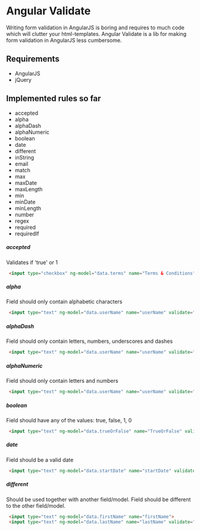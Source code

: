 Angular Validate
============

Writing form validation in AngularJS is boring and requires to much code which will clutter your html-templates.
Angular Validate is a lib for making form validation in AngularJS less cumbersome.

Requirements
--------
* AngularJS
* jQuery

Implemented rules so far
-------
* accepted
* alpha
* alphaDash
* alphaNumeric
* boolean
* date
* different
* inString
* email
* match
* max
* maxDate
* maxLength
* min
* minDate
* minLength
* number
* regex
* required
* requiredIf

##### accepted
Validates if 'true' or 1
```html
 <input type="checkbox" ng-model="data.terms" name="Terms & Conditions" validate="accepted">
```

##### alpha
Field should only contain alphabetic characters
```html
 <input type="text" ng-model="data.userName" name="userName" validate="alpha">
```

##### alphaDash
Field should only contain letters, numbers, underscores and dashes
```html
 <input type="text" ng-model="data.userName" name="userName" validate="alphaDash">
```

##### alphaNumeric
Field should only contain letters and numbers
```html
 <input type="text" ng-model="data.userName" name="userName" validate="alphaDash">
```

##### boolean
Field should have any of the values: true, false, 1, 0
```html
 <input type="text" ng-model="data.trueOrFalse" name="TrueOrFalse" validate="boolean">
``````

##### date
Field should be a valid date
```html
 <input type="text" ng-model="data.startDate" name="startDate" validate="date">
```

##### different
Should be used together with another field/model.
Field should be different to the other field/model.
```html
 <input type="text" ng-model="data.firstName" name="firstName">
 <input type="text" ng-model="data.lastName" name="lastName" validate="different:data.firstName">
```






